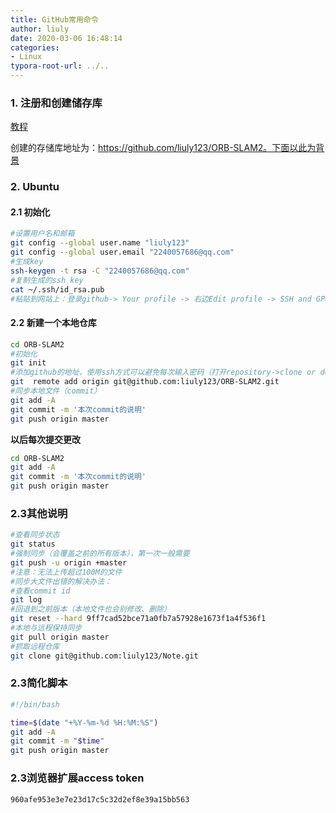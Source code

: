 ```yaml
---
title: GitHub常用命令
author: liuly
date: 2020-03-06 16:48:14
categories:
- Linux
typora-root-url: ../..
---
```


### 1. 注册和创建储存库

[教程](https://www.jianshu.com/p/68b9e463333f)

创建的存储库地址为：https://github.com/liuly123/ORB-SLAM2。下面以此为背景

### 2. Ubuntu

#### 2.1 初始化

```sh
#设置用户名和邮箱
git config --global user.name "liuly123"
git config --global user.email "2240057686@qq.com"
#生成key
ssh-keygen -t rsa -C "2240057686@qq.com"
#复制生成的ssh key
cat ~/.ssh/id_rsa.pub
#粘贴到网站上：登录github-> Your profile -> 右边Edit profile -> SSH and GPG Keys-> New SSH key添加
```

#### 2.2 新建一个本地仓库

```sh
cd ORB-SLAM2
#初始化
git init
#添加github的地址，使用ssh方式可以避免每次输入密码（打开repository->clone or download -> Use SSH -> 复制地址）
git  remote add origin git@github.com:liuly123/ORB-SLAM2.git
#同步本地文件（commit）
git add -A
git commit -m '本次commit的说明'
git push origin master
```

**以后每次提交更改**

```sh
cd ORB-SLAM2
git add -A
git commit -m '本次commit的说明'
git push origin master
```

### 2.3其他说明

```sh
#查看同步状态
git status
#强制同步（会覆盖之前的所有版本），第一次一般需要
git push -u origin +master
#注意：无法上传超过100M的文件
#同步大文件出错的解决办法：
#查看commit id
git log
#回退到之前版本（本地文件也会别修改、删除）
git reset --hard 9ff7cad52bce71a0fb7a57928e1673f1a4f536f1
#本地与远程保持同步
git pull origin master
#抓取远程仓库
git clone git@github.com:liuly123/Note.git
```

### 2.3简化脚本

```sh
#!/bin/bash

time=$(date "+%Y-%m-%d %H:%M:%S")
git add -A
git commit -m "$time"
git push origin master
```

### 2.3浏览器扩展access token

```
960afe953e3e7e23d17c5c32d2ef8e39a15bb563
```

